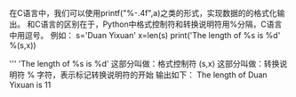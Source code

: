 在C语言中，我们可以使用printf("%-.4f",a)之类的形式，实现数据的的格式化输出。
和C语言的区别在于，Python中格式控制符和转换说明符用%分隔，C语言中用逗号。
例如：
s='Duan Yixuan'
x=len(s)
print('The length of %s is %d' %(s,x))
 
'''
'The length of %s is %d' 这部分叫做：格式控制符
(s,x) 这部分叫做：转换说明符
% 字符，表示标记转换说明符的开始
输出如下：
The length of Duan Yixuan is 11